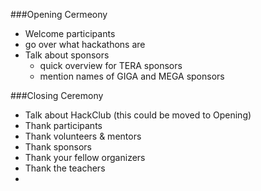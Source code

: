 ###Opening Cermeony
- Welcome participants
- go over what hackathons are
- Talk about sponsors
  - quick overview for TERA sponsors
  - mention names of GIGA and MEGA sponsors

###Closing Ceremony
- Talk about HackClub (this could be moved to Opening)
- Thank participants
- Thank volunteers & mentors
- Thank sponsors
- Thank your fellow organizers
- Thank the teachers
- 
